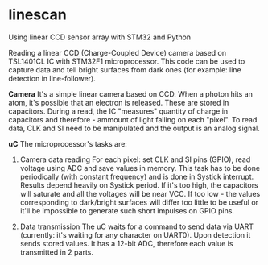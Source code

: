 # linescan
Using linear CCD sensor array with STM32 and Python

Reading a linear CCD (Charge-Coupled Device) camera based on TSL1401CL IC with STM32F1 microprocessor.
This code can be used to capture data and tell bright surfaces from dark ones (for example: line detection in line-follower).

**Camera**
It's a simple linear camera based on CCD. When a photon hits an atom, it's possible that an electron is released. These are stored in capacitors. During a read, the IC "measures" quantity of charge in capacitors and therefore - ammount of light falling on each "pixel". To read data, CLK and SI need to be manipulated and the output is an analog signal.

**uC**
The microprocessor's tasks are:

1. Camera data reading
For each pixel: set CLK and SI pins (GPIO), read voltage using ADC and save values in memory.
This task has to be done periodically (with constant frequency) and is done in Systick interrupt.
Results depend heavily on Systick period. If it's too high, the capacitors will saturate and all the voltages will be near VCC. If too low - the values corresponding to dark/bright surfaces will differ too little to be useful or it'll be impossible to generate such short impulses on GPIO pins.

2. Data transmission
The uC waits for a command to send data via UART (currently: it's waiting for any character on UART0). Upon detection it sends stored values. It has a 12-bit ADC, therefore each value is transmitted in 2 parts. 
